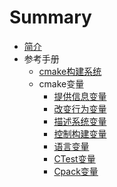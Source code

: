 # Summary

* [简介](README.md)
* 参考手册
  * [cmake构建系统](cmake-buildsystem.md)
  * cmake变量
    * [提供信息变量](/variables/provide-information.md)
    * [改变行为变量](/variables/change-behavior.md)
    * [描述系统变量](/variables/describe-the-system.md)
    * [控制构建变量](/variables/control-the-build.md)
    * [语言变量](/variables/languages.md)
    * [CTest变量](/variables/ctest.md)
    * [Cpack变量](/variables/cpack.md)

